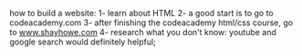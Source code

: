 how to build a website:
1- learn about HTML
2- a good start is to go to codeacademy.com
3- after finishing the codeacademy html/css course, go to www.shayhowe.com
4- research what you don't know: youtube and google search would definitely helpful;
